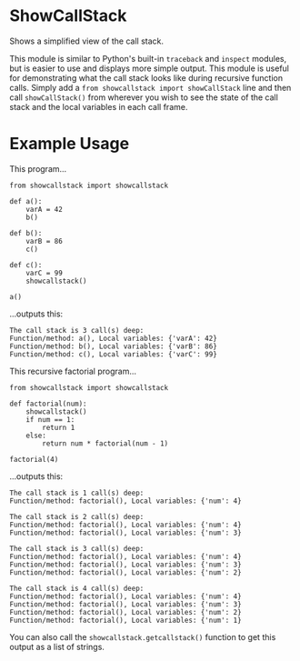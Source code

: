 # ShowCallStack

Shows a simplified view of the call stack.

This module is similar to Python's built-in `traceback` and `inspect` modules, but is easier to use and displays more simple output. This module is useful for demonstrating what the call stack looks like during recursive function calls. Simply add a `from showcallstack import showCallStack` line and then call `showCallStack()` from wherever you wish to see the state of the call stack and the local variables in each call frame.

Example Usage
=============

This program...

    from showcallstack import showcallstack

    def a():
        varA = 42
        b()

    def b():
        varB = 86
        c()

    def c():
        varC = 99
        showcallstack()

    a()

...outputs this:

    The call stack is 3 call(s) deep:
    Function/method: a(), Local variables: {'varA': 42}
    Function/method: b(), Local variables: {'varB': 86}
    Function/method: c(), Local variables: {'varC': 99}

This recursive factorial program...

    from showcallstack import showcallstack

    def factorial(num):
        showcallstack()
        if num == 1:
            return 1
        else:
            return num * factorial(num - 1)

    factorial(4)

...outputs this:

    The call stack is 1 call(s) deep:
    Function/method: factorial(), Local variables: {'num': 4}

    The call stack is 2 call(s) deep:
    Function/method: factorial(), Local variables: {'num': 4}
    Function/method: factorial(), Local variables: {'num': 3}

    The call stack is 3 call(s) deep:
    Function/method: factorial(), Local variables: {'num': 4}
    Function/method: factorial(), Local variables: {'num': 3}
    Function/method: factorial(), Local variables: {'num': 2}

    The call stack is 4 call(s) deep:
    Function/method: factorial(), Local variables: {'num': 4}
    Function/method: factorial(), Local variables: {'num': 3}
    Function/method: factorial(), Local variables: {'num': 2}
    Function/method: factorial(), Local variables: {'num': 1}

You can also call the `showcallstack.getcallstack()` function to get this output as a list of strings.
